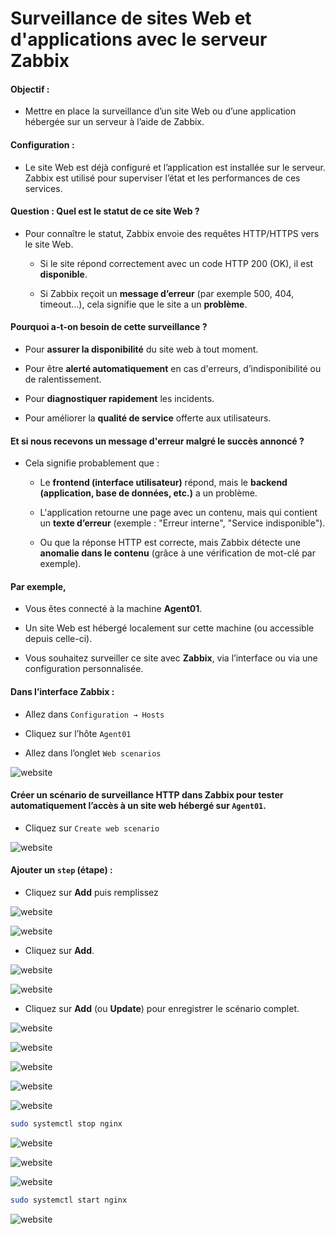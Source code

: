 # Surveillance de sites Web et d'applications avec le serveur Zabbix

#### Objectif :

- Mettre en place la surveillance d’un site Web ou d’une application hébergée sur un serveur à l’aide de Zabbix.

#### Configuration :

- Le site Web est déjà configuré et l’application est installée sur le serveur. Zabbix est utilisé pour superviser l’état et les performances de ces services.

#### Question : Quel est le statut de ce site Web ?

- Pour connaître le statut, Zabbix envoie des requêtes HTTP/HTTPS vers le site Web.

  - Si le site répond correctement avec un code HTTP 200 (OK), il est **disponible**.

  - Si Zabbix reçoit un **message d’erreur** (par exemple 500, 404, timeout…), cela signifie que le site a un **problème**.

#### Pourquoi a-t-on besoin de cette surveillance ?

- Pour **assurer la disponibilité** du site web à tout moment.

- Pour être **alerté automatiquement** en cas d'erreurs, d’indisponibilité ou de ralentissement.

- Pour **diagnostiquer rapidement** les incidents.

- Pour améliorer la **qualité de service** offerte aux utilisateurs.

#### Et si nous recevons un message d'erreur malgré le succès annoncé ?

- Cela signifie probablement que :

  - Le **frontend (interface utilisateur)** répond, mais le **backend (application, base de données, etc.)** a un problème.

  - L'application retourne une page avec un contenu, mais qui contient un **texte d’erreur** (exemple : "Erreur interne", "Service indisponible").

  - Ou que la réponse HTTP est correcte, mais Zabbix détecte une **anomalie dans le contenu** (grâce à une vérification de mot-clé par exemple).

#### Par exemple,

- Vous êtes connecté à la machine **Agent01**.

- Un site Web est hébergé localement sur cette machine (ou accessible depuis celle-ci).

- Vous souhaitez surveiller ce site avec **Zabbix**, via l’interface ou via une configuration personnalisée.

#### Dans l’interface Zabbix :

- Allez dans `Configuration → Hosts`

- Cliquez sur l’hôte `Agent01`

- Allez dans l’onglet `Web scenarios`

![website](/assets/Zabbix_Website_01.png)

#### Créer un scénario de surveillance HTTP dans Zabbix pour tester automatiquement l’accès à un site web hébergé sur `Agent01`.

- Cliquez sur `Create web scenario`

![website](/assets/Zabbix_Website_02.png)

#### Ajouter un `step` (étape) :

- Cliquez sur **Add** puis remplissez

![website](/assets/Zabbix_Website_03.png)

![website](/assets/Zabbix_Website_04.png)

- Cliquez sur **Add**.

![website](/assets/Zabbix_Website_05.png)

![website](/assets/Zabbix_Website_06.png)

- Cliquez sur **Add** (ou **Update**) pour enregistrer le scénario complet.

![website](/assets/Zabbix_Website_07.png)

![website](/assets/Zabbix_Website_08.png)

![website](/assets/Zabbix_Website_09.png)

![website](/assets/Zabbix_Website_10.png)

![website](/assets/Zabbix_Website_11.png)

```sh
sudo systemctl stop nginx
```

![website](/assets/Zabbix_Website_12.png)

![website](/assets/Zabbix_Website_13.png)

![website](/assets/Zabbix_Website_14.png)

```sh
sudo systemctl start nginx
```

![website](/assets/Zabbix_Website_15.png)
